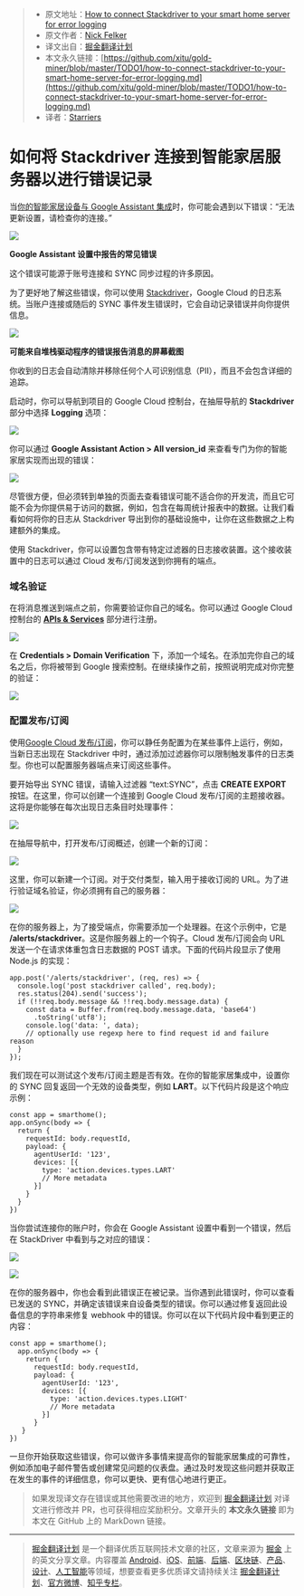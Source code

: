 > * 原文地址：[How to connect Stackdriver to your smart home server for error logging](https://medium.com/google-developers/how-to-connect-stackdriver-to-your-smart-home-server-for-error-logging-8a7a477241c2)
> * 原文作者：[Nick Felker](https://medium.com/@fleker?source=post_header_lockup)
> * 译文出自：[掘金翻译计划](https://github.com/xitu/gold-miner)
> * 本文永久链接：[https://github.com/xitu/gold-miner/blob/master/TODO1/how-to-connect-stackdriver-to-your-smart-home-server-for-error-logging.md](https://github.com/xitu/gold-miner/blob/master/TODO1/how-to-connect-stackdriver-to-your-smart-home-server-for-error-logging.md)
> * 译者：[Starriers](https://github.com/Starriers)

# 如何将 Stackdriver 连接到智能家居服务器以进行错误记录

当[你的智能家居设备与 Google Assistant 集成](http://developers.google.com/smarthome)时，你可能会遇到以下错误：“无法更新设置，请检查你的连接。”

![](https://cdn-images-1.medium.com/max/800/1*r2idup5FQDZmC42mzmgI8Q.png)

**Google Assistant 设置中报告的常见错误**

这个错误可能源于账号连接和 SYNC 同步过程的许多原因。

为了更好地了解这些错误，你可以使用 [Stackdriver](https://cloud.google.com/stackdriver/)，Google Cloud 的日志系统。当账户连接或随后的 SYNC 事件发生错误时，它会自动记录错误并向你提供信息。

![](https://cdn-images-1.medium.com/max/1000/0*IJ00VIZ-VbVAVCDo)

**可能来自堆栈驱动程序的错误报告消息的屏幕截图**

你收到的日志会自动清除并移除任何个人可识别信息（PII），而且不会包含详细的追踪。

启动时，你可以导航到项目的 Google Cloud 控制台，在抽屉导航的 **Stackdriver** 部分中选择 **Logging** 选项：

![](https://cdn-images-1.medium.com/max/800/0*NmViOR5WTQg1EaMA)

你可以通过 **Google Assistant Action > All version_id** 来查看专门为你的智能家居实现而出现的错误：

![](https://cdn-images-1.medium.com/max/800/0*3V2nv9H5ixwHnHZZ)

尽管很方便，但必须转到单独的页面去查看错误可能不适合你的开发流，而且它可能不会为你提供易于访问的数据，例如，包含在每周统计报表中的数据。让我们看看如何将你的日志从 Stackdriver 导出到你的基础设施中，让你在这些数据之上构建额外的集成。

使用 Stackdriver，你可以设置包含带有特定过滤器的日志接收装置。这个接收装置中的日志可以通过 Cloud 发布/订阅发送到你拥有的端点。

### 域名验证

在将消息推送到端点之前，你需要验证你自己的域名。你可以通过 Google Cloud 控制台的 [**APIs & Services**](https://console.cloud.google.com/apis/credentials) 部分进行注册。

![](https://cdn-images-1.medium.com/max/800/1*NnaTFrEa1aLKMHkUzcCwKw.png)

在 **Credentials > Domain Verification** 下，添加一个域名。在添加完你自己的域名之后，你将被带到 Google 搜索控制。在继续操作之前，按照说明完成对你完整的验证：

![](https://cdn-images-1.medium.com/max/800/0*xSL__AZHX5S-B5I2)

### 配置发布/订阅

使用[Google Cloud 发布/订阅](https://cloud.google.com/pubsub/)，你可以静任务配置为在某些事件上运行，例如，当新日志出现在 Stackdriver 中时，通过添加过滤器你可以限制触发事件的日志类型。你也可以配置服务器端点来订阅这些事件。

要开始导出 SYNC 错误，请输入过滤器 “text:SYNC”，点击 **CREATE EXPORT** 按钮。在这里，你可以创建一个连接到 Google Cloud 发布/订阅的主题接收器。这将是你能够在每次出现日志条目时处理事件：

![](https://cdn-images-1.medium.com/max/800/0*7BR2AOyLdL5T3nav)

在抽屉导航中，打开发布/订阅概述，创建一个新的订阅：

![](https://cdn-images-1.medium.com/max/800/0*_LSoY1bG3eenfsRN)

这里，你可以新建一个订阅。对于交付类型，输入用于接收订阅的 URL。为了进行验证域名验证，你必须拥有自己的服务器：

![](https://cdn-images-1.medium.com/max/800/0*h30i-CpLpUr6LnXR)

在你的服务器上，为了接受端点，你需要添加一个处理器。在这个示例中，它是 **/alerts/stackdriver**。这是你服务器上的一个钩子。Cloud 发布/订阅会向 URL 发送一个在请求体重包含日志数据的 POST 请求。下面的代码片段显示了使用 Node.js 的实现：

```
app.post('/alerts/stackdriver', (req, res) => {
  console.log('post stackdriver called', req.body);
  res.status(204).send('success');
  if (!!req.body.message && !!req.body.message.data) {
    const data = Buffer.from(req.body.message.data, 'base64')
      .toString('utf8');
    console.log('data: ', data);
    // optionally use regexp here to find request id and failure reason
  }
});
```

我们现在可以测试这个发布/订阅主题是否有效。在你的智能家居集成中，设置你的 SYNC 回复返回一个无效的设备类型，例如 **LART**。以下代码片段是这个响应示例：

```
const app = smarthome();
app.onSync(body => {
  return {
    requestId: body.requestId,
    payload: {
      agentUserId: '123',
      devices: [{
        type: 'action.devices.types.LART' 
        // More metadata
      }]
    }
  }
})
```

当你尝试连接你的账户时，你会在 Google Assistant 设置中看到一个错误，然后在 StackDriver 中看到与之对应的错误：

![](https://cdn-images-1.medium.com/max/800/0*uQkduKOXIjQj58lH)

![](https://cdn-images-1.medium.com/max/800/0*aIv-TNfo2xn2A5G9)

在你的服务器中，你也会看到此错误正在被记录。当你遇到此错误时，你可以查看已发送的 SYNC，并确定该错误来自设备类型的错误。你可以通过修复返回此设备信息的字符串来修复 webhook 中的错误。你可以在以下代码片段中看到更正的内容：

```
const app = smarthome();
  app.onSync(body => {
    return {
      requestId: body.requestId,
      payload: {
        agentUserId: '123',
        devices: [{
          type: 'action.devices.types.LIGHT'
          // More metadata
        }]
      }
   }
})
```

一旦你开始获取这些错误，你可以做许多事情来提高你的智能家居集成的可靠性，例如添加电子邮件警告或创建常见问题的仪表盘。通过及时发现这些问题并获取正在发生的事件的详细信息，你可以更快、更有信心地进行更正。

> 如果发现译文存在错误或其他需要改进的地方，欢迎到 [掘金翻译计划](https://github.com/xitu/gold-miner) 对译文进行修改并 PR，也可获得相应奖励积分。文章开头的 **本文永久链接** 即为本文在 GitHub 上的 MarkDown 链接。


---

> [掘金翻译计划](https://github.com/xitu/gold-miner) 是一个翻译优质互联网技术文章的社区，文章来源为 [掘金](https://juejin.im) 上的英文分享文章。内容覆盖 [Android](https://github.com/xitu/gold-miner#android)、[iOS](https://github.com/xitu/gold-miner#ios)、[前端](https://github.com/xitu/gold-miner#前端)、[后端](https://github.com/xitu/gold-miner#后端)、[区块链](https://github.com/xitu/gold-miner#区块链)、[产品](https://github.com/xitu/gold-miner#产品)、[设计](https://github.com/xitu/gold-miner#设计)、[人工智能](https://github.com/xitu/gold-miner#人工智能)等领域，想要查看更多优质译文请持续关注 [掘金翻译计划](https://github.com/xitu/gold-miner)、[官方微博](http://weibo.com/juejinfanyi)、[知乎专栏](https://zhuanlan.zhihu.com/juejinfanyi)。
